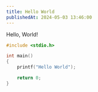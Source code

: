 ```yaml
---
title: Hello World
publishedAt: 2024-05-03 13:46:00
---
```

Hello, World!

```C
#include <stdio.h>

int main()
{
    printf("Hello World");

    return 0;
}
```

